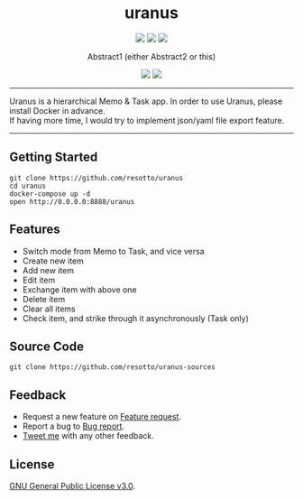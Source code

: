 <h1 align="center">uranus</h1>

<p align="center">
  <a href="https://twitter.com/home?status=Hierarchical%20Memo%20$and%20Task%20App%20by%20%40_resotto_%20https://github.com/resotto/uranus"><img src="https://img.shields.io/badge/twitter-tweet-blue.svg"/></a>
  <a href="https://twitter.com/_resotto_"><img src="https://img.shields.io/badge/feedback-@_resotto_-blue.svg" /></a>
  <a href="https://github.com/resotto/uranus/blob/master/LICENSE"><img src="https://img.shields.io/badge/license-GPL%20v3.0-brightgreen.svg" /></a>
</p>

<p align="center">
  Abstract1 (either Abstract2 or this)
</p>

<p align="center">
  <img src="https://raw.github.com/wiki/resotto/uranus/gif/uranus_memo.mov.gif">
  <img src="https://raw.github.com/wiki/resotto/uranus/gif/uranus_task.mov.gif">
</p>

---

Uranus is a hierarchical Memo & Task app. In order to use Uranus, please install Docker in advance.  
If having more time, I would try to implement json/yaml file export feature.  

---

## Getting Started
```
git clone https://github.com/resotto/uranus
cd uranus
docker-compose up -d
open http://0.0.0.0:8888/uranus
```

## Features
- Switch mode from Memo to Task, and vice versa
- Create new item
- Add new item
- Edit item
- Exchange item with above one
- Delete item
- Clear all items
- Check item, and strike through it asynchronously (Task only)

## Source Code
```
git clone https://github.com/resotto/uranus-sources
```

## Feedback
- Request a new feature on [Feature request](https://github.com/resotto/uranus/issues/2).
- Report a bug to [Bug report](https://github.com/resotto/uranus/issues/1).
- [Tweet me](https://twitter.com/_resotto_) with any other feedback.

## License
[GNU General Public License v3.0](https://github.com/resotto/uranus/blob/master/LICENSE).
